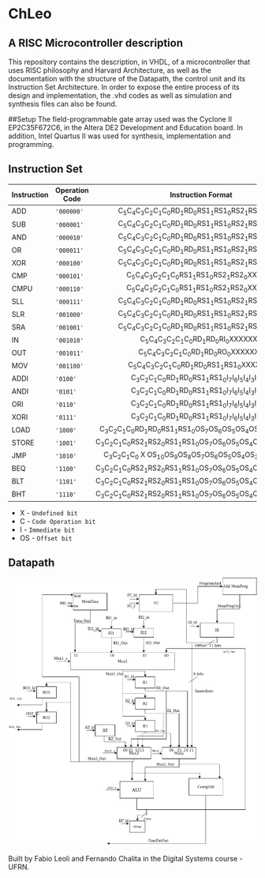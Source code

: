 # ChLeo
## A RISC Microcontroller description

This repository contains the description, in VHDL, of a microcontroller that uses RISC philosophy and Harvard Architecture, as well as the documentation with the structure of the Datapath, the control unit and its Instruction Set Architecture. In order to expose the entire process of its design and implementation, the .vhd codes as well as simulation and synthesis files can also be found.

##Setup 
The field-programmable gate array used was the Cyclone II EP2C35F672C6, in the Altera DE2 Development and Education board. In addition, Intel Quartus II was used for synthesis, implementation and programming.

## Instruction Set


|Instruction |Operation Code |Instruction Format|
|----------------|-------------------------------|-----------------------------|
|ADD|`'000000'`            |<center> C<sub>5</sub>C<sub>4</sub>C<sub>3</sub>C<sub>2</sub>C<sub>1</sub>C<sub>0</sub>RD<sub>1</sub>RD<sub>0</sub>RS1<sub>1</sub>RS1<sub>0</sub>RS2<sub>1</sub>RS2<sub>0</sub>XXXX          |
|SUB|`'000001'`            |<center>C<sub>5</sub>C<sub>4</sub>C<sub>3</sub>C<sub>2</sub>C<sub>1</sub>C<sub>0</sub>RD<sub>1</sub>RD<sub>0</sub>RS1<sub>1</sub>RS1<sub>0</sub>RS2<sub>1</sub>RS2<sub>0</sub>XXXX          |
|AND|`'000010'`            |<center>C<sub>5</sub>C<sub>4</sub>C<sub>3</sub>C<sub>2</sub>C<sub>1</sub>C<sub>0</sub>RD<sub>1</sub>RD<sub>0</sub>RS1<sub>1</sub>RS1<sub>0</sub>RS2<sub>1</sub>RS2<sub>0</sub>XXXX          |
|OR|`'000011'`            |<center>C<sub>5</sub>C<sub>4</sub>C<sub>3</sub>C<sub>2</sub>C<sub>1</sub>C<sub>0</sub>RD<sub>1</sub>RD<sub>0</sub>RS1<sub>1</sub>RS1<sub>0</sub>RS2<sub>1</sub>RS2<sub>0</sub>XXXX          |
|XOR|`'000100'`            |<center>C<sub>5</sub>C<sub>4</sub>C<sub>3</sub>C<sub>2</sub>C<sub>1</sub>C<sub>0</sub>RD<sub>1</sub>RD<sub>0</sub>RS1<sub>1</sub>RS1<sub>0</sub>RS2<sub>1</sub>RS2<sub>0</sub>XXXX          |
|CMP|`'000101'`            |<center>C<sub>5</sub>C<sub>4</sub>C<sub>3</sub>C<sub>2</sub>C<sub>1</sub>C<sub>0</sub>RS1<sub>1</sub>RS1<sub>0</sub>RS2<sub>1</sub>RS2<sub>0</sub>XXXXXX          |
|CMPU|`'000110'`            |<center>C<sub>5</sub>C<sub>4</sub>C<sub>3</sub>C<sub>2</sub>C<sub>1</sub>C<sub>0</sub>RS1<sub>1</sub>RS1<sub>0</sub>RS2<sub>1</sub>RS2<sub>0</sub>XXXXXX          |
|SLL|`'000111'`            |<center>C<sub>5</sub>C<sub>4</sub>C<sub>3</sub>C<sub>2</sub>C<sub>1</sub>C<sub>0</sub>RD<sub>1</sub>RD<sub>0</sub>RS1<sub>1</sub>RS1<sub>0</sub>RS2<sub>1</sub>RS2<sub>0</sub>XXXX          |
|SLR|`'001000'`            |<center>C<sub>5</sub>C<sub>4</sub>C<sub>3</sub>C<sub>2</sub>C<sub>1</sub>C<sub>0</sub>RD<sub>1</sub>RD<sub>0</sub>RS1<sub>1</sub>RS1<sub>0</sub>RS2<sub>1</sub>RS2<sub>0</sub>XXXX          |
|SRA|`'001001'`            |<center>C<sub>5</sub>C<sub>4</sub>C<sub>3</sub>C<sub>2</sub>C<sub>1</sub>C<sub>0</sub>RD<sub>1</sub>RD<sub>0</sub>RS1<sub>1</sub>RS1<sub>0</sub>RS2<sub>1</sub>RS2<sub>0</sub>XXXX         |
|IN|`'001010'`            |<center>C<sub>5</sub>C<sub>4</sub>C<sub>3</sub>C<sub>2</sub>C<sub>1</sub>C<sub>0</sub>RD<sub>1</sub>RD<sub>0</sub>RI<sub>0</sub>XXXXXXX          |
|OUT|`'001011'`            |<center>C<sub>5</sub>C<sub>4</sub>C<sub>3</sub>C<sub>2</sub>C<sub>1</sub>C<sub>0</sub>RD<sub>1</sub>RD<sub>0</sub>RO<sub>0</sub>XXXXXXX          |
|MOV|`'001100'`            |<center>C<sub>5</sub>C<sub>4</sub>C<sub>3</sub>C<sub>2</sub>C<sub>1</sub>C<sub>0</sub>RD<sub>1</sub>RD<sub>0</sub>RS1<sub>1</sub>RS1<sub>0</sub>XXXXXXX          |
|ADDI|`'0100'`            |<center>C<sub>3</sub>C<sub>2</sub>C<sub>1</sub>C<sub>0</sub>RD<sub>1</sub>RD<sub>0</sub>RS1<sub>1</sub>RS1<sub>0</sub>I<sub>7</sub>I<sub>6</sub>I<sub>5</sub>I<sub>4</sub>I<sub>3</sub>I<sub>2</sub>I<sub>1</sub>I<sub>0</sub>          |
|ANDI|`'0101'`            |<center>C<sub>3</sub>C<sub>2</sub>C<sub>1</sub>C<sub>0</sub>RD<sub>1</sub>RD<sub>0</sub>RS1<sub>1</sub>RS1<sub>0</sub>I<sub>7</sub>I<sub>6</sub>I<sub>5</sub>I<sub>4</sub>I<sub>3</sub>I<sub>2</sub>I<sub>1</sub>I<sub>0</sub>          |
|ORI|`'0110'`            |<center>C<sub>3</sub>C<sub>2</sub>C<sub>1</sub>C<sub>0</sub>RD<sub>1</sub>RD<sub>0</sub>RS1<sub>1</sub>RS1<sub>0</sub>I<sub>7</sub>I<sub>6</sub>I<sub>5</sub>I<sub>4</sub>I<sub>3</sub>I<sub>2</sub>I<sub>1</sub>I<sub>0</sub>          |
|XORI|`'0111'`            |<center>C<sub>3</sub>C<sub>2</sub>C<sub>1</sub>C<sub>0</sub>RD<sub>1</sub>RD<sub>0</sub>RS1<sub>1</sub>RS1<sub>0</sub>I<sub>7</sub>I<sub>6</sub>I<sub>5</sub>I<sub>4</sub>I<sub>3</sub>I<sub>2</sub>I<sub>1</sub>I<sub>0</sub>          |
|LOAD|`'1000'`            |<center>C<sub>3</sub>C<sub>2</sub>C<sub>1</sub>C<sub>0</sub>RD<sub>1</sub>RD<sub>0</sub>RS1<sub>1</sub>RS1<sub>0</sub>OS<sub>7</sub>OS<sub>6</sub>OS<sub>5</sub>OS<sub>4</sub>OS<sub>3</sub>OS<sub>2</sub>OS<sub>1</sub>OS<sub>0</sub>          |
|STORE|`'1001'`            |<center>C<sub>3</sub>C<sub>2</sub>C<sub>1</sub>C<sub>0</sub>RS2<sub>1</sub>RS2<sub>0</sub>RS1<sub>1</sub>RS1<sub>0</sub>OS<sub>7</sub>OS<sub>6</sub>OS<sub>5</sub>OS<sub>4</sub>OS<sub>3</sub>OS<sub>2</sub>OS<sub>1</sub>OS<sub>0</sub>          |
|JMP|`'1010'`            |<center>C<sub>3</sub>C<sub>2</sub>C<sub>1</sub>C<sub>0</sub> X OS<sub>10</sub>OS<sub>9</sub>OS<sub>8</sub>OS<sub>7</sub>OS<sub>6</sub>OS<sub>5</sub>OS<sub>4</sub>OS<sub>3</sub>OS<sub>2</sub>OS<sub>1</sub>OS<sub>0</sub>          |
|BEQ|`'1100'`            |<center>C<sub>3</sub>C<sub>2</sub>C<sub>1</sub>C<sub>0</sub>RS2<sub>1</sub>RS2<sub>0</sub>RS1<sub>1</sub>RS1<sub>0</sub>OS<sub>7</sub>OS<sub>6</sub>OS<sub>5</sub>OS<sub>4</sub>OS<sub>3</sub>OS<sub>2</sub>OS<sub>1</sub>OS<sub>0</sub>          |
|BLT|`'1101'`            |<center>C<sub>3</sub>C<sub>2</sub>C<sub>1</sub>C<sub>0</sub>RS2<sub>1</sub>RS2<sub>0</sub>RS1<sub>1</sub>RS1<sub>0</sub>OS<sub>7</sub>OS<sub>6</sub>OS<sub>5</sub>OS<sub>4</sub>OS<sub>3</sub>OS<sub>2</sub>OS<sub>1</sub>OS<sub>0</sub>          |
|BHT|`'1110'`            |<center>C<sub>3</sub>C<sub>2</sub>C<sub>1</sub>C<sub>0</sub>RS2<sub>1</sub>RS2<sub>0</sub>RS1<sub>1</sub>RS1<sub>0</sub>OS<sub>7</sub>OS<sub>6</sub>OS<sub>5</sub>OS<sub>4</sub>OS<sub>3</sub>OS<sub>2</sub>OS<sub>1</sub>OS<sub>0</sub>          |

 - X - `Undefined bit`
- C - `Code Operation bit`
- I - `Immediate bit`
- OS - `Offset bit`
  
  
## Datapath
![Datapath Structure](/DataPath.png)


Built by Fabio Leoli and Fernando Chalita in the Digital Systems course - UFRN. 
